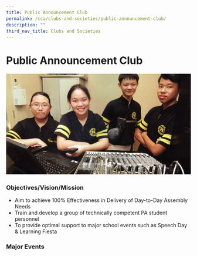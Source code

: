 ```yaml
---
title: Public Announcement Club
permalink: /cca/clubs-and-societies/public-announcement-club/
description: ""
third_nav_title: Clubs and Societies
---
```

Public Announcement Club
========================


![Public Announcement Club](/images/Public-Announcement.jpg)

### Objectives/Vision/Mission

*   Aim to achieve 100% Effectiveness in Delivery of Day-to-Day Assembly Needs
*   Train and develop a group of technically competent PA student personnel
*   To provide optimal support to major school events such as Speech Day & Learning Fiesta


### Major Events
